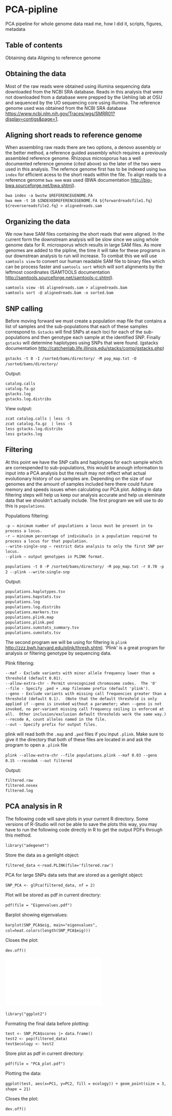 # PCA-pipline
PCA pipeline for whole genome data
read me, how I did it, scripts, figures, metadata


## Table of contents
Obtaining data
Aligning to reference genome


## Obtaining the data
Most of the raw reads were obtained using illumina sequencing data downloaded from the NCBI SRA database. Reads in this analysis that were not downloaded from a database were prepped by the Uehling lab at OSU and sequenced by the UO sequencing core using illumina. The reference genome used was obtained from the NCBI SRA database https://www.ncbi.nlm.nih.gov/Traces/wgs/SMRR01?display=contigs&page=1. 


## Aligning short reads to reference genome
When assembling raw reads there are two options, a denovo assembly or the better method, a reference guided assembly which requires a previously assembled reference genome. Rhizopus microsporus has a well documented reference genome (cited above) so the later of the two were used in this analysis. The refernce genome first has to be indexed using `bwa index` for efficient acess to the short reads within the file. To align reads to a reference genome `bwa mem` was used (BWA documentation http://bio-bwa.sourceforge.net/bwa.shtml).

```
bwa index -a bwstw $REFERENCEGENOME.FA
bwa mem -t 10 $INDEXEDREFERENCEGENOME.FA ${forwardreadsfile1.fq} ${reversereadsfile2.fq} > alignedreads.sam
```

## Organizing the data
We now have SAM files containing the short reads that were aligned. In the current form the downstream analysis will be slow since we using whole genome data for R. microsporus which results in large SAM files. As more genomes are added to the pipline, the time it will take for these programs in our downstrean analysis to run will increase. To combat this we will use `samtools view` to convert our human readable SAM file to binary files which can be process faster and `samtools sort` which will sort alignments by the leftmost coordinates (SAMTOOLS documentation http://samtools.sourceforge.net/samtools-c.shtml). 

```
samtools view -bS alignedreads.sam > alignedreads.bam
samtools sort -@ alignedreads.bam -o sorted.bam
```

## SNP calling
Before moving forward we must create a population map file that contains a list of samples and the sub-populations that each of these samples correspond to. `Gstacks` will find SNPs at each loci for each of the sub-populations and then genotype each sample at the identified SNP. Finally `gstacks` will determine haplotypes using SNPs that were found. (gstacks documentation http://catchenlab.life.illinois.edu/stacks/comp/gstacks.php)

`gstacks -t 8 -I /sorted/bams/directory/ -M pop_map.txt -O /sorted/bams/directory/`

Output:
```
catalog.calls       
catalog.fa.gz 
gstacks.log               
gstacks.log.distribs
```

View output:
```
zcat catalog.calls | less -S
zcat catalog.fa.gz  | less -S
less gstacks.log.distribs
less gstacks.log
```

## Filtering
At this point we have the SNP calls and haplotypes for each sample which are correspended to sub-populations, this would be anough information to input into a PCA analysis but the result may not reflect what actual evolutionary history of our samples are. Depending on the size of our genomes and the amount of samples included here there could future memory and speeds issues when calculating our PCA plot. Adding in data filtering steps will help us keep our analysis accurate and help us eleminate data that we shouldn't actually include. The first program we will use to do this is `populations`. 

Populations filtering:
```
-p — minimum number of populations a locus must be present in to process a locus.
-r — minimum percentage of individuals in a population required to process a locus for that population.
--write-single-snp — restrict data analysis to only the first SNP per locus.
--plink — output genotypes in PLINK format.
```

`populations -t 8 -P /sorted/bams/directory/ -M pop_map.txt -r 0.70 -p 2 --plink --write-single-snp` 

Output:
```
populations.haplotypes.tsv
populations.hapstats.tsv
populations.log
populations.log.distribs
populations.markers.tsv
populations.plink.map
populations.plink.ped
populations.sumstats_summary.tsv
populations.sumstats.tsv
```

The second program we will be using for filtering is `plink` http://zzz.bwh.harvard.edu/plink/thresh.shtml. 'Plink' is a great program for analysis or filtering genotype by sequencing data. 

Plink filtering:
```
--maf - Exclude variants with minor allele frequency lower than a threshold (default 0.01).
--allow-extra-chr - Permit unrecognized chromosome codes.  The '0'
--file - Specify .ped + .map filename prefix (default 'plink').
--geno - Exclude variants with missing call frequencies greater than a threshold (default 0.1).  (Note that the default threshold is only applied if --geno is invoked without a parameter; when --geno is not invoked, no per-variant missing call frequency ceiling is enforced at all.  Other inclusion/exclusion default thresholds work the same way.)
--recode A, count alleles named in the file.
--out - Specify prefix for output files.
```

plink will read both the `.map` and `.ped` files if you input `.plink`. Make sure to give it the directory that both of these files are located in and ask the program to open a `.plink` file

`plink --allow-extra-chr --file populations.plink --maf 0.03 --geno 0.15 --recodeA --out filtered`

Output:
```
filtered.raw
filtered.nosex
filtered.log
```

## PCA analysis in R
The following code will save plots in your current R directory. Some versions of R-Studio will not be able to save the plots this way, you may have to run the following code directly in R to get the output PDFs through this method.

`library("adegenet")`

Store the data as a genlight object:

`filtered_data <-read.PLINK(file='filtered.raw')`

PCA for large SNPs data sets that are stored as a genlight object:

`SNP_PCA <- glPca(filtered_data, nf = 2)`

Plot will be stored as pdf in current directory:

`pdf(file = "Eigenvalues.pdf")`

Barplot showing eigenvalues:

`barplot(SNP_PCA$eig, main="eigenvalues", col=heat.colors(length(SNP_PCA$eig)))`

Closes the plot:

`dev.off()`

![](Plots/Eigenvalues.pdf)

`library("ggplot2")`

Formating the final data before plotting:

```
test <- SNP_PCA$scores |> data.frame()
test2 <- pop(filtered_data)
test$ecology <- test2
```

Store plot as pdf in current directory:

`pdf(file = "PCA_plot.pdf")`

Plotting the data:

`ggplot(test, aes(x=PC1, y=PC2, fill = ecology)) +
  geom_point(size = 3, shape = 21)`

Closes the plot:

`dev.off()`


